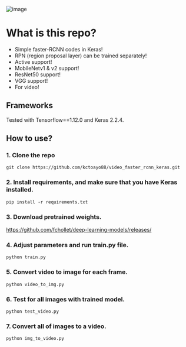![image](https://i.ibb.co/DL9zdj5/image.png)

# What is this repo?
- Simple faster-RCNN codes in Keras!
- RPN (region proposal layer) can be trained separately!
- Active support!
- MobileNetv1 & v2 support!
- ResNet50 support!
- VGG support!
- For video!

## Frameworks
Tested with Tensorflow==1.12.0 and Keras 2.2.4.

## How to use?

### 1. Clone the repo
```
git clone https://github.com/kctoayo88/video_faster_rcnn_keras.git
```

### 2. Install requirements, and make sure that you have Keras installed.
```
pip install -r requirements.txt
```

### 3. Download pretrained weights.
https://github.com/fchollet/deep-learning-models/releases/

### 4. Adjust parameters and run train.py file.
```
python train.py
```

### 5. Convert video to image for each frame.
```
python video_to_img.py
```

### 6. Test for all images with trained model.
```
python test_video.py
```

### 7. Convert all of images to a video.
```
python img_to_video.py
```
